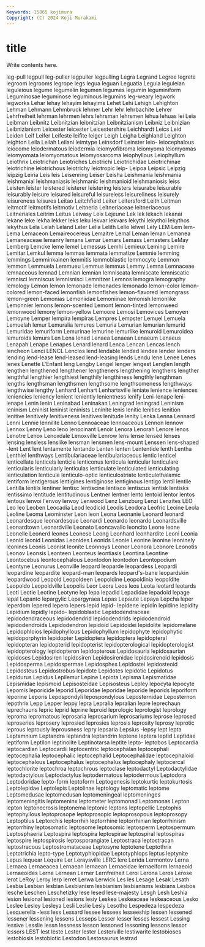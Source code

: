 ```yaml
---
Keywords: 15865 kojimura
Copyright: (C) 2024 Koji Murakami
---
```


# title

Write contents here.



 leg-pull legpull leg-puller legpuller legpulling Legra Legrand Legree
legrete legroom legrooms legrope legs legua leguan Leguatia Leguia leguleian
leguleious legume legumelin legumen legumes legumin leguminiform Leguminosae leguminose leguminous
legumins leg-weary legwork legworks Lehar lehay lehayim lehayims Lehet Lehi
Lehigh Lehighton Lehman Lehmann Lehmbruck lehmer Lehr lehr lehrbachite Lehrer
Lehrfreiheit lehrman lehrmen lehrs lehrsman lehrsmen lehua lehuas lei Leia
Leibman Leibnitz Leibnitzian leibnitzian Leibnitzianism Leibniz Leibnizian Leibnizianism Leicester leicester
Leicestershire Leichhardt Leics Leid Leiden Leif Leifer Leifeste leifite leiger
Leigh Leigha Leighland Leighton leighton Leila Leilah Leilani leimtype Leinsdorf
Leinster leio- leiocephalous leiocome leiodermatous leiodermia leiomyofibroma leiomyoma leiomyomas leiomyomata
leiomyomatous leiomyosarcoma leiophyllous Leiophyllum Leiothrix Leiotrichan Leiotriches Leiotrichi Leiotrichidae Leiotrichinae
leiotrichine leiotrichous leiotrichy leiotropic leip- Leipoa Leipsic Leipzig leipzig Leiria
Leis leis Leisenring Leiser Leisha Leishmania leishmania leishmanial leishmaniasis leishmanic
leishmanioid leishmaniosis leiss Leisten leister leistered leisterer leistering leisters leisurabe
leisurable leisurably leisure leisured leisureful leisureless leisureliness leisurely leisureness leisures
Leitao Leitchfield Leiter Leitersford Leith Leitman leitmotif leitmotifs leitmotiv Leitneria
Leitneriaceae leitneriaceous Leitneriales Leitrim Leitus Leivasy Leix Lejeune Lek lek
lekach lekanai lekane leke lekha lekker leks leku lekvar lekvars
lekythi lekythoi lekythos lekythus Lela Lelah Leland Leler Lelia Lelith
Lello lelwel Lely LEM Lem lem- Lema Lemaceon Lemaireocereus Lemaitre
Lemal Leman leman Lemanea Lemaneaceae lemanry lemans Lemar Lemars Lemass
Lemasters LeMay Lemberg Lemcke leme lemel Lemessus Lemhi Lemieux Leming
Lemire Lemitar Lemkul lemma lemmas lemmata lemmatize Lemmie lemming lemmings
Lemminkainen lemmitis lemmoblastic lemmocyte Lemmon lemmon Lemmuela Lemmueu Lemmus lemmus
Lemmy Lemna Lemnaceae lemnaceous lemnad Lemnian lemnian lemniscata lemniscate lemniscatic
lemnisci lemniscus lemnisnisci Lemnitzer Lemnos lemogra lemography lemology Lemon lemon
lemonade lemonades lemonado lemon-color lemon-colored lemon-faced lemonfish lemonfishes lemon-flavored lemongrass
lemon-green Lemonias Lemoniidae Lemoniinae lemonish lemonlike Lemonnier lemons lemon-scented Lemont
lemon-tinted lemonweed lemonwood lemony lemon-yellow Lemoore Lemosi Lemovices Lemoyen Lemoyne
Lemper lempira lempiras Lempres Lempster Lemuel Lemuela Lemuelah lemur Lemuralia
lemures Lemuria Lemurian lemurian lemurid Lemuridae lemuriform Lemurinae lemurine lemurlike
lemuroid Lemuroidea lemuroids lemurs Len Lena lenad Lenaea Lenaean Lenaeum
Lenaeus Lenapah Lenape Lenapes Lenard lenard Lenca Lencan Lencas lench
lencheon Lenci LENCL Lenclos lend lendable lended lendee lender lenders
lending lend-lease lend-leased lend-leasing lends Lendu lene Lenee Lenes lenes
Lenette L'Enfant leng Lengby Lengel lenger lengest Lenglen length lengthen
lengthened lengthener lengtheners lengthening lengthens lengther lengthful lengthier lengthiest lengthily
lengthiness lengthly lengthman lengths lengthsman lengthsmen lengthsome lengthsomeness lengthways lengthwise
lengthy Lenhard Lenhart Lenhartsville leniate lenience leniences leniencies leniency lenient
leniently lenientness lenify Leni-lenape leni-lenape Lenin lenin Leninabad Leninakan Leningrad
leningrad Leninism leninism Leninist leninist leninists Leninite lenis lenitic lenities
lenition lenitive lenitively lenitiveness lenitives lenitude lenity Lenka Lenna Lennard
Lenni Lennie lennilite Lenno Lennoaceae lennoaceous Lennon lennow Lennox Lenny
Leno leno lenocinant Lenoir Lenora Lenorah Lenore lenos Lenotre Lenox
Lenoxdale Lenoxville Lenrow lens lense lensed lenses lensing lensless lenslike
lensman lensmen lens-mount Lenssen lens-shaped -lent Lent lent lentamente lentando
Lenten lenten Lententide lenth Lentha Lenthiel lenthways Lentibulariaceae lentibulariaceous lentic
lenticel lenticellate lenticels lenticle lenticonus lenticula lenticular lenticulare lenticularis lenticularly
lenticulas lenticulate lenticulated lenticulating lenticulation lenticule lenticulo-optic lenticulostriate lenticulothalamic lentiform
lentigerous lentigines lentiginose lentiginous lentigo lentil lentile Lentilla lentils lentiner
lentisc lentiscine lentisco lentiscus lentisk lentisks lentissimo lentitude lentitudinous Lentner
lentner lento lentoid lentor lentos lentous lenvoi l'envoy lenvoy Lenwood
Lenz Lenzburg Lenzi Lenzites LEO Leo leo Leoben Leocadia Leod
leodicid Leodis Leodora Leofric Leoine Leola Leoline Leoma Leominster Leon
leon Leona Leonanie Leonard leonard Leonardesque leonardesque Leonardi Leonardo leonardo
Leonardsville Leonardtown Leonardville Leonato Leoncavallo leoncito Leone leone Leonelle Leonerd
leones Leonese Leong Leonhard leonhardite Leoni Leonia Leonid leonid Leonidas
Leonides Leonids Leonie Leonine leonine leoninely leonines Leonis Leonist leonite
Leonnoys Leonor Leonora Leonore Leonotis Leonov Leonsis Leonteen Leonteus leontiasis
Leontina Leontine Leontocebus leontocephalous Leontodon leontodon Leontopodium Leontyne Leonurus Leonville
leopard leoparde leopardess Leopardi leopardine leopardite leopard-man leopards leopard's-bane leopardskin
leopardwood Leopold Leopoldeen Leopoldine Leopoldinia leopoldite Leopoldo Leopoldville Leopolis Leor
Leora Leos leos Leota leotard leotards Leoti Leotie Leotine Leotyne
lep lepa lepadid Lepadidae lepadoid lepage lepal Lepanto lepargylic Lepargyraea
Lepas Lepaute Lepaya Lepcha leper leperdom lepered lepero lepers lepid
lepid- lepidene lepidin lepidine lepidity Lepidium lepidly lepido- lepidoblastic Lepidodendraceae
lepidodendraceous lepidodendrid lepidodendrids lepidodendroid lepidodendroids Lepidodendron lepidoid Lepidoidei lepidolite lepidomelane
Lepidophloios lepidophyllous Lepidophyllum lepidophyte lepidophytic lepidoporphyrin lepidopter Lepidoptera lepidoptera lepidopteral
lepidopteran lepidopterid lepidopterist lepidopterological lepidopterologist lepidopterology lepidopteron lepidopterous Lepidosauria lepidosaurian
lepidoses Lepidosiren lepidosiren Lepidosirenidae lepidosirenoid lepidosis Lepidosperma Lepidospermae Lepidosphes Lepidostei
lepidosteoid Lepidosteus Lepidostrobus lepidote Lepidotes lepidotic Lepidotus Lepidurus Lepidus Lepilemur
Lepine Lepiota Lepisma Lepismatidae Lepismidae lepismoid Lepisosteidae Lepisosteus Lepley lepocyta
lepocyte Lepomis leporicide leporid Leporidae leporidae leporide leporids leporiform leporine
Leporis Lepospondyli lepospondylous Leposternidae Leposternon lepothrix Lepp Lepper leppy lepra
Lepralia lepralian lepre leprechaun leprechauns lepric leprid leprine leproid leprologic
leprologist leprology leproma lepromatous leprosaria leprosarium leprosariums leprose leprosed leproseries
leprosery leprosied leprosies leprosis leprosity leprosy leprotic leprous leprously leprousness
lepry lepsaria Lepsius -lepsy lept lepta Leptamnium Leptandra leptandra leptandrin
leptene leptera leptid Leptidae leptiform Leptilon leptinolite Leptinotarsa leptite lepto-
leptobos Leptocardia leptocardian Leptocardii leptocentric leptocephalan leptocephali leptocephalia leptocephalic leptocephalid
Leptocephalidae leptocephaloid leptocephalous Leptocephalus leptocephalus leptocephaly leptocercal leptochlorite leptochroa leptochrous
leptoclase leptodactyl Leptodactylidae leptodactylous Leptodactylus leptodermatous leptodermous Leptodora Leptodoridae lepto-form
leptoform Leptogenesis leptokurtic leptokurtosis Leptolepidae Leptolepis Leptolinae leptology leptomatic leptome
Leptomedusae leptomedusan leptomeningeal leptomeninges leptomeningitis leptomeninx leptometer leptomonad Leptomonas Lepton
lepton leptonecrosis leptonema leptonic leptons leptopellic Leptophis leptophyllous leptoprosope leptoprosopic
leptoprosopous leptoprosopy Leptoptilus Leptorchis leptorrhin leptorrhine leptorrhinian leptorrhinism leptorrhiny leptosomatic
leptosome leptosomic leptosperm Leptospermum Leptosphaeria Leptospira leptospira leptospirae leptospiral leptospiras
leptospire leptospirosis leptosporangiate Leptostraca leptostracan leptostracous Leptostromataceae Leptosyne leptotene Leptothrix
Leptotrichia lepto-type Leptotyphlopidae Leptotyphlops leptus leptynite Lepus lequear Lequire Ler
Leraysville LERC lere Lerida Lermontov Lerna Lernaea Lernaeacea Lernaean lernaean
Lernaeidae lernaeiform lernaeoid Lernaeoides Lerne Lernean Lerner Lernfreiheit Leroi Lerona
Leros Lerose lerot LeRoy Leroy lerp lerret Lerwa Lerwick Les
les Lesage Lesak Lesath Lesbia Lesbian lesbian Lesbianism lesbianism lesbianisms
lesbians Lesbos lesche Leschen Leschetizky lese lesed lese-majesty Lesgh Lesh
Leshia lesion lesional lesioned lesions lesiy Leskea Leskeaceae leskeaceous Lesko
Leslee Lesley Lesleya Lesli Leslie Lesly Lesotho Lespedeza lespedeza Lesquerella
-less less Lessard lessee lessees lesseeship lessen lessened lessener lessening
lessens Lesseps Lesser lesser lesses lessest Lessing lessive Lesslie lessn
lessness lesson lessoned lessoning lessons lessor lessors LEST lest leste
Lester lester Lesterville lestiwarite lestobioses lestobiosis lestobiotic Lestodon Lestosaurus lestrad
